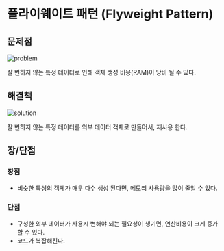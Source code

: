 #  플라이웨이트 패턴 (Flyweight Pattern)

## 문제점

![problem](https://refactoring.guru/images/patterns/diagrams/flyweight/problem-en.png)

잘 변하지 않는 특정 데이터로 인해 객체 생성 비용(RAM)이 낭비 될 수 있다.

## 해결책

![solution](https://refactoring.guru/images/patterns/diagrams/flyweight/solution1-en.png)

잘 변하지 않는 특정 데이터를 외부 데이터 객체로 만들어서, 재사용 한다.

## 장/단점

### 장점

- 비슷한 특성의 객체가 매우 다수 생성 된다면, 메모리 사용량을 많이 줄일 수 있다.

### 단점

- 구성한 외부 데이터가 사용시 변해야 되는 필요성이 생기면, 연산비용이 크게 증가 할 수 있다.
- 코드가 복잡해진다.